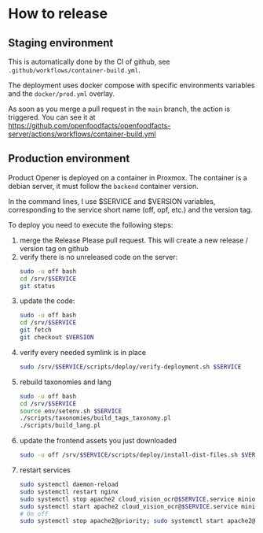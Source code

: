# How to release

## Staging environment

This is automatically done by the CI of github,
see `.github/workflows/container-build.yml`.

The deployment uses docker compose with specific environments variables
and the `docker/prod.yml` overlay.

As soon as you merge a pull request in the `main` branch,
the action is triggered. You can see it at
https://github.com/openfoodfacts/openfoodfacts-server/actions/workflows/container-build.yml

## Production environment

Product Opener is deployed on a container in Proxmox.
The container is a debian server, it must follow the `backend` container version.

In the command lines, I use $SERVICE and $VERSION variables,
corresponding to the service short name (off, opf, etc.) and the version tag.

To deploy you need to execute the following steps:
1. merge the Release Please pull request.
   This will create a new release / version tag on github
1. verify there is no unreleased code on the server:
   ```bash
   sudo -u off bash
   cd /srv/$SERVICE
   git status
   ```
1. update the code:
   ```bash
   sudo -u off bash
   cd /srv/$SERVICE
   git fetch
   git checkout $VERSION
   ```
1. verify every needed symlink is in place
   ```bash
   sudo /srv/$SERVICE/scripts/deploy/verify-deployment.sh $SERVICE
   ```
1. rebuild taxonomies and lang
   ```bash
   sudo -u off bash
   cd /srv/$SERVICE
   source env/setenv.sh $SERVICE
   ./scripts/taxonomies/build_tags_taxonomy.pl
   ./scripts/build_lang.pl
   ```
1. update the frontend assets you just downloaded
   ```bash
   sudo -u off /srv/$SERVICE/scripts/deploy/install-dist-files.sh $VERSION $SERVICE
   ```
1. restart services
   ```bash
   sudo systemctl daemon-reload
   sudo systemctl restart nginx
   sudo systemctl stop apache2 cloud_vision_ocr@$SERVICE.service minion@$SERVICE.service; \
   sudo systemctl start apache2 cloud_vision_ocr@$SERVICE.service minion@$SERVICE.service
   # On off
   sudo systemctl stop apache2@priority; sudo systemctl start apache2@priority
   ```
